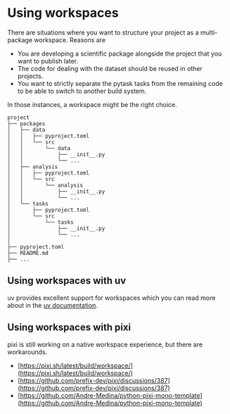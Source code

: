 # Using workspaces

There are situations where you want to structure your project as a multi-package
workspace. Reasons are

- You are developing a scientific package alongside the project that you want to publish
  later.
- The code for dealing with the dataset should be reused in other projects.
- You want to strictly separate the pytask tasks from the remaining code to be able to
  switch to another build system.

In those instances, a workspace might be the right choice.

```text
project
├── packages
│   ├── data
│   │   ├── pyproject.toml
│   │   └── src
│   │       └── data
│   │           ├── __init__.py
│   │           └── ...
│   ├── analysis
│   │   ├── pyproject.toml
│   │   └── src
│   │       └── analysis
│   │           ├── __init__.py
│   │           └── ...
│   └── tasks
│       ├── pyproject.toml
│       └── src
│           └── tasks
│               ├── __init__.py
│               └── ...
│
├── pyproject.toml
├── README.md
├── ...
```

## Using workspaces with uv

uv provides excellent support for workspaces which you can read more about in the
[uv documentation](https://docs.astral.sh/uv/concepts/projects/workspaces).

## Using workspaces with pixi

pixi is still working on a native workspace experience, but there are workarounds.

- [https://pixi.sh/latest/build/workspace/](https://pixi.sh/latest/build/workspace/)
- [https://github.com/prefix-dev/pixi/discussions/387](https://github.com/prefix-dev/pixi/discussions/387)
- [https://github.com/Andre-Medina/python-pixi-mono-template](https://github.com/Andre-Medina/python-pixi-mono-template)
